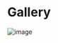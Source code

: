 # Gallery

![image](https://github.com/Yovenzor/Gallery/assets/102180213/f78016eb-a294-4fb3-a564-0779c738ce0f)
